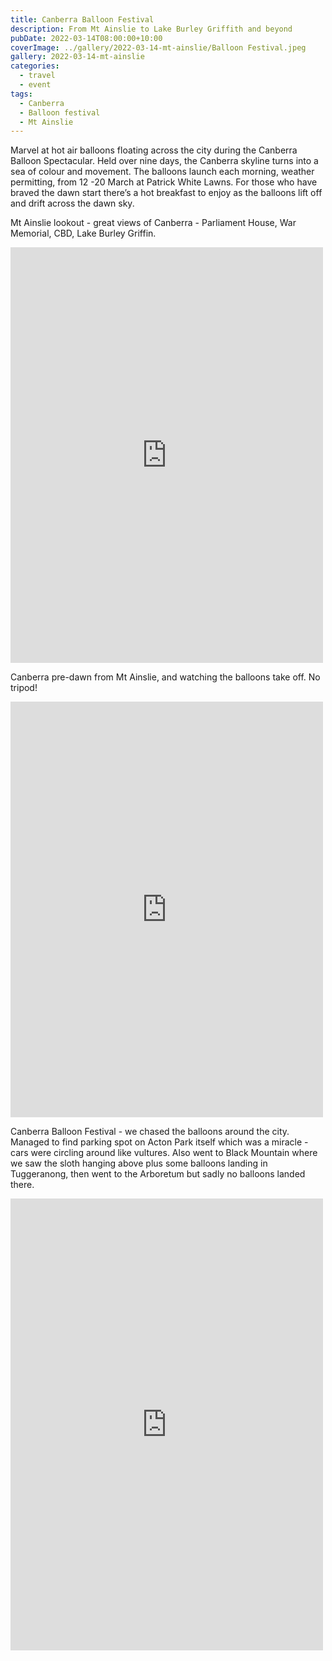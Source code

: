 ```yaml
---
title: Canberra Balloon Festival
description: From Mt Ainslie to Lake Burley Griffith and beyond
pubDate: 2022-03-14T08:00:00+10:00
coverImage: ../gallery/2022-03-14-mt-ainslie/Balloon Festival.jpeg
gallery: 2022-03-14-mt-ainslie
categories:
  - travel
  - event
tags:
  - Canberra
  - Balloon festival
  - Mt Ainslie
---
```


Marvel at hot air balloons floating across the city during the Canberra Balloon Spectacular. Held over nine days, the Canberra skyline turns into a sea of colour and movement. The balloons launch each morning, weather permitting, from 12 -20 March at Patrick White Lawns. For those who have braved the dawn start there’s a hot breakfast to enjoy as the balloons lift off and drift across the dawn sky.

Mt Ainslie lookout - great views of Canberra - Parliament House, War Memorial, CBD, Lake Burley Griffin.

<iframe src="https://www.facebook.com/plugins/post.php?href=https%3A%2F%2Fwww.facebook.com%2Fchris1.tham%2Fposts%2Fpfbid0E6toFckUSHMgntW4ePBug6qyTbrTqAk2NGfrvxpcsTwPsCi37tdfjUzB73Mqg3Col&show_text=true&width=500" width="500" height="665" style="border:none;overflow:hidden" scrolling="no" frameborder="0" allowfullscreen="true" allow="autoplay; clipboard-write; encrypted-media; picture-in-picture; web-share"></iframe>

Canberra pre-dawn from Mt Ainslie, and watching the balloons take off. No tripod!

<iframe src="https://www.facebook.com/plugins/post.php?href=https%3A%2F%2Fwww.facebook.com%2Fchris1.tham%2Fposts%2Fpfbid02zyb3M9484vsedpgqyftZLBzoSEgc9F41VzHtFkgib2b42YJzfTAHzeTqTq1H3aZwl&show_text=true&width=500" width="500" height="665" style="border:none;overflow:hidden" scrolling="no" frameborder="0" allowfullscreen="true" allow="autoplay; clipboard-write; encrypted-media; picture-in-picture; web-share"></iframe>

Canberra Balloon Festival - we chased the balloons around the city. Managed to find parking spot on Acton Park itself which was a miracle - cars were circling around like vultures. Also went to Black Mountain where we saw the sloth hanging above plus some balloons landing in Tuggeranong, then went to the Arboretum but sadly no balloons landed there.

<iframe src="https://www.facebook.com/plugins/post.php?href=https%3A%2F%2Fwww.facebook.com%2Fchris1.tham%2Fposts%2Fpfbid05Csk4mzG3uJCV9U8rna5u2PJGXmyCXZPGKqvdDkWrjSfHipDLvDmgL521R8QUT2Bl&show_text=true&width=500" width="500" height="723" style="border:none;overflow:hidden" scrolling="no" frameborder="0" allowfullscreen="true" allow="autoplay; clipboard-write; encrypted-media; picture-in-picture; web-share"></iframe>

